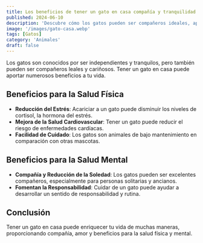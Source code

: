 ```yaml
---
title: Los beneficios de tener un gato en casa compañía y tranquilidad
published: 2024-06-10
description: 'Descubre cómo los gatos pueden ser compañeros ideales, aportando calma y alegría a tu hogar'
image: '/images/gato-casa.webp'
tags: [Gatos]
category: 'Animales'
draft: false 
---
```

Los gatos son conocidos por ser independientes y tranquilos, pero también pueden ser compañeros leales y cariñosos. Tener un gato en casa puede aportar numerosos beneficios a tu vida.
## Beneficios para la Salud Física
- **Reducción del Estrés**: Acariciar a un gato puede disminuir los niveles de cortisol, la hormona del estrés.
- **Mejora de la Salud Cardiovascular**: Tener un gato puede reducir el riesgo de enfermedades cardíacas.
- **Facilidad de Cuidado**: Los gatos son animales de bajo mantenimiento en comparación con otras mascotas.
## Beneficios para la Salud Mental
- **Compañía y Reducción de la Soledad**: Los gatos pueden ser excelentes compañeros, especialmente para personas solitarias y ancianos.
- **Fomentan la Responsabilidad**: Cuidar de un gato puede ayudar a desarrollar un sentido de responsabilidad y rutina.
## Conclusión
Tener un gato en casa puede enriquecer tu vida de muchas maneras, proporcionando compañía, amor y beneficios para la salud física y mental.

